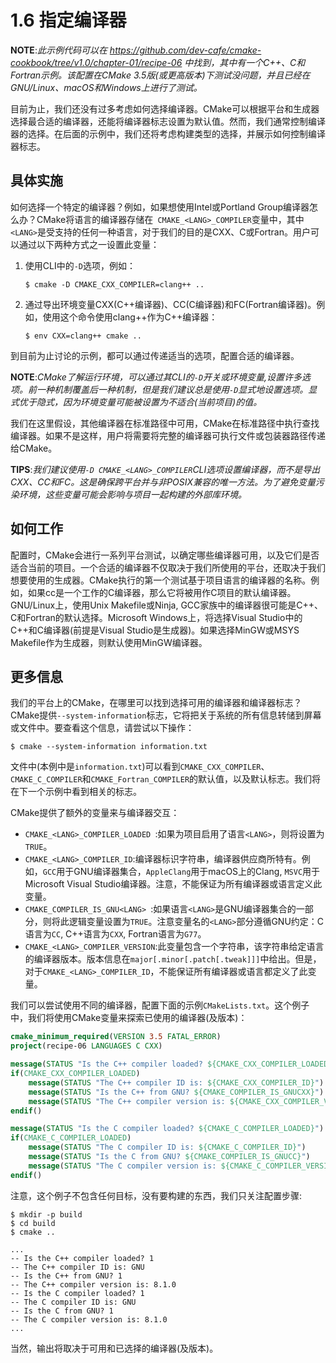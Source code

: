 # 1.6 指定编译器

**NOTE**:*此示例代码可以在 https://github.com/dev-cafe/cmake-cookbook/tree/v1.0/chapter-01/recipe-06 中找到，其中有一个C++、C和Fortran示例。该配置在CMake 3.5版(或更高版本)下测试没问题，并且已经在GNU/Linux、macOS和Windows上进行了测试。*

目前为止，我们还没有过多考虑如何选择编译器。CMake可以根据平台和生成器选择最合适的编译器，还能将编译器标志设置为默认值。然而，我们通常控制编译器的选择。在后面的示例中，我们还将考虑构建类型的选择，并展示如何控制编译器标志。

## 具体实施

如何选择一个特定的编译器？例如，如果想使用Intel或Portland Group编译器怎么办？CMake将语言的编译器存储在` CMAKE_<LANG>_COMPILER`变量中，其中`  <LANG> `是受支持的任何一种语言，对于我们的目的是CXX、C或Fortran。用户可以通过以下两种方式之一设置此变量：

1. 使用CLI中的`-D`选项，例如：

   ```shell
   $ cmake -D CMAKE_CXX_COMPILER=clang++ ..
   ```

2. 通过导出环境变量CXX(C++编译器)、CC(C编译器)和FC(Fortran编译器)。例如，使用这个命令使用clang++作为C++编译器：

   ```shell
   $ env CXX=clang++ cmake ..
   ```

到目前为止讨论的示例，都可以通过传递适当的选项，配置合适的编译器。

**NOTE**:*CMake了解运行环境，可以通过其CLI的`-D`开关或环境变量,设置许多选项。前一种机制覆盖后一种机制，但是我们建议总是使用`-D`显式地设置选项。显式优于隐式，因为环境变量可能被设置为不适合(当前项目)的值。*

我们在这里假设，其他编译器在标准路径中可用，CMake在标准路径中执行查找编译器。如果不是这样，用户将需要将完整的编译器可执行文件或包装器路径传递给CMake。

**TIPS**:*我们建议使用`-D CMAKE_<LANG>_COMPILER`CLI选项设置编译器，而不是导出CXX、CC和FC。这是确保跨平台并与非POSIX兼容的唯一方法。为了避免变量污染环境，这些变量可能会影响与项目一起构建的外部库环境。*

## 如何工作

配置时，CMake会进行一系列平台测试，以确定哪些编译器可用，以及它们是否适合当前的项目。一个合适的编译器不仅取决于我们所使用的平台，还取决于我们想要使用的生成器。CMake执行的第一个测试基于项目语言的编译器的名称。例如，如果cc是一个工作的C编译器，那么它将被用作C项目的默认编译器。GNU/Linux上，使用Unix Makefile或Ninja, GCC家族中的编译器很可能是C++、C和Fortran的默认选择。Microsoft Windows上，将选择Visual Studio中的C++和C编译器(前提是Visual Studio是生成器)。如果选择MinGW或MSYS Makefile作为生成器，则默认使用MinGW编译器。

## 更多信息

我们的平台上的CMake，在哪里可以找到选择可用的编译器和编译器标志？CMake提供`--system-information`标志，它将把关于系统的所有信息转储到屏幕或文件中。要查看这个信息，请尝试以下操作：

```shell
$ cmake --system-information information.txt
```

文件中(本例中是`information.txt`)可以看到`CMAKE_CXX_COMPILER`、`CMAKE_C_COMPILER`和`CMAKE_Fortran_COMPILER`的默认值，以及默认标志。我们将在下一个示例中看到相关的标志。

CMake提供了额外的变量来与编译器交互：

* `CMAKE_<LANG>_COMPILER_LOADED `:如果为项目启用了语言`<LANG>`，则将设置为`TRUE`。
* `CMAKE_<LANG>_COMPILER_ID`:编译器标识字符串，编译器供应商所特有。例如，`GCC`用于GNU编译器集合，`AppleClang`用于macOS上的Clang, `MSVC`用于Microsoft Visual Studio编译器。注意，不能保证为所有编译器或语言定义此变量。
* `CMAKE_COMPILER_IS_GNU<LANG> `:如果语言`<LANG>`是GNU编译器集合的一部分，则将此逻辑变量设置为`TRUE`。注意变量名的`<LANG>`部分遵循GNU约定：C语言为`CC`, C++语言为`CXX`, Fortran语言为`G77`。
* `CMAKE_<LANG>_COMPILER_VERSION`:此变量包含一个字符串，该字符串给定语言的编译器版本。版本信息在`major[.minor[.patch[.tweak]]]`中给出。但是，对于`CMAKE_<LANG>_COMPILER_ID`，不能保证所有编译器或语言都定义了此变量。

我们可以尝试使用不同的编译器，配置下面的示例`CMakeLists.txt`。这个例子中，我们将使用CMake变量来探索已使用的编译器(及版本)：

```cmake
cmake_minimum_required(VERSION 3.5 FATAL_ERROR)
project(recipe-06 LANGUAGES C CXX)

message(STATUS "Is the C++ compiler loaded? ${CMAKE_CXX_COMPILER_LOADED}")
if(CMAKE_CXX_COMPILER_LOADED)
	message(STATUS "The C++ compiler ID is: ${CMAKE_CXX_COMPILER_ID}")
	message(STATUS "Is the C++ from GNU? ${CMAKE_COMPILER_IS_GNUCXX}")
	message(STATUS "The C++ compiler version is: ${CMAKE_CXX_COMPILER_VERSION}")
endif()

message(STATUS "Is the C compiler loaded? ${CMAKE_C_COMPILER_LOADED}")
if(CMAKE_C_COMPILER_LOADED)
	message(STATUS "The C compiler ID is: ${CMAKE_C_COMPILER_ID}")
	message(STATUS "Is the C from GNU? ${CMAKE_COMPILER_IS_GNUCC}")
	message(STATUS "The C compiler version is: ${CMAKE_C_COMPILER_VERSION}")
endif()
```

注意，这个例子不包含任何目标，没有要构建的东西，我们只关注配置步骤:

```shell
$ mkdir -p build
$ cd build
$ cmake ..

...
-- Is the C++ compiler loaded? 1
-- The C++ compiler ID is: GNU
-- Is the C++ from GNU? 1
-- The C++ compiler version is: 8.1.0
-- Is the C compiler loaded? 1
-- The C compiler ID is: GNU
-- Is the C from GNU? 1
-- The C compiler version is: 8.1.0
...
```

当然，输出将取决于可用和已选择的编译器(及版本)。